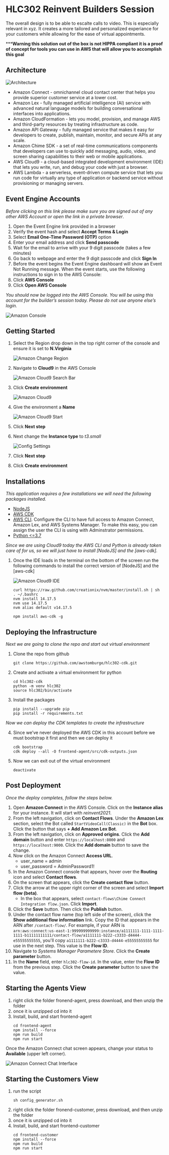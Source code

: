 # HLC302 Reinvent Builders Session
The overall design is to be able to escalte calls to video. This is especially relevant in xyz. It creates a more tailored and personalized experiance for your customers while allowing for the ease of virtual appointments.

*****Warning this solution out of the box is not HIPPA compliant it is a proof of concept for tools you can use in AWS that will allow you to accomplish this goal**

## Architecture

![Architecture](images/architecture.png)

- Amazon Connect - omnichannel cloud contact center that helps you provide superior customer service at a lower cost.
- Amazon Lex - fully managed artificial intelligence (AI) service with advanced natural language models for building conversational interfaces into applications.
- Amazon CloudFormation - lets you model, provision, and manage AWS and third-party resources by treating infrastructure as code.
- Amazon API Gateway - fully managed service that makes it easy for developers to create, publish, maintain, monitor, and secure APIs at any scale.
- Amazon Chime SDK - a set of real-time communications components that developers can use to quickly add messaging, audio, video, and screen sharing capabilities to their web or mobile applications.
- AWS Cloud9 - a cloud-based integrated development environment (IDE) that lets you write, run, and debug your code with just a browser.
- AWS Lambda - a serverless, event-driven compute service that lets you run code for virtually any type of application or backend service without provisioning or managing servers.

## Event Engine Accounts

*Before clicking on this link please make sure you are signed out of any other AWS Account or open the link in a private browser*.

1.	Open the Event Engine link provided in a browser 
2.	Verify the event hash and select **Accept Terms & Login**
3.	Select **Email One-Time Password (OTP)** option
4.	Enter your email address and click **Send passcode**
5.	Wait for the email to arrive with your 9 digit passcode (takes a few minutes)
6.	Go back to webpage and enter the 9 digit passcode and click **Sign In**
7.	Before the event begins the Event Engine dashboard will show an Event Not Running message. When the event starts, use the following instructions to sign in to the AWS Console: 
8.	Click **AWS Console**
9.	Click **Open AWS Console**

*You should now be logged into the AWS Console. You will be using this account for the builder’s session today. Please do not use anyone else’s login.*

![Amazon Console](images/aws-console.PNG)

## Getting Started
1. Select the Region drop down in the top right corner of the console and ensure it is set to **N.Virginia**
    
    ![Amazon Change Region](images/region-dropdown.PNG)

2. Navigate to **Cloud9** in the AWS Console
    
    ![Amazon Cloud9 Search Bar](images/search-bar.PNG)

3. Click **Create environment**
    
    ![Amazon Cloud9](images/cloud9.PNG)

4. Give the environment a **Name** 
    
    ![Amazon Cloud9 Start](images/cloud9-start.PNG)

5. Click **Next step**
6. Next change the **Instance type** to *t3.small*
    
    ![Config Settings](images/config-settings.PNG)

7. Click **Next step**
8. Click **Create environment**

## Installations 
*This application requires a few installations we will need the following packages installed.*

- [NodeJS](https://nodejs.org/en/download/)
- [AWS CDK](https://docs.aws.amazon.com/cdk/latest/guide/getting_started.html#getting_started_install)
- [AWS CLI](https://docs.aws.amazon.com/cli/latest/userguide/getting-started-install.html). 
Configure the CLI to have full access to Amazon Connect, Amazon Lex, and AWS Systems Manager. To make this easy, you can assign the user the CLI is using with Adminstrator permissions. 
- [Python <=3.7](https://www.python.org/downloads/release/python-3614/)

*Since we are using Cloud9 today the AWS CLI and Python is already taken care of for us, so we will just have to install [NodeJS] and the [aws-cdk].*

1. Once the IDE loads in the terminal on the bottom of the screen run the following commands to install the correct version of [NodeJS] and the [aws-cdk]
    
    ![Amazon Cloud9 IDE](images/cloud9-ide.PNG)
    
    ```
    curl https://raw.github.com/creationix/nvm/master/install.sh | sh
    . ~/.bashrc
    nvm install 14.17.5
    nvm use 14.17.5
    nvm alias default v14.17.5
    ```
    ```
    npm install aws-cdk -g
    ```
## Deploying the Infrastructure 

*Next we are going to clone the repo and start out virtual environment*

1. Clone the repo from github
    ```
    git clone https://github.com/awstomburge/hlc302-cdk.git
    ```
2. Create and activate a virtual environment for python
    ```
    cd hlc302-cdk
    python -m venv hlc302
    source hlc302/bin/activate
    ```
3. Install the packages
    ```
    pip install --upgrade pip
    pip install -r requirements.txt
    ```

*Now we can deploy the CDK templates to create the infrastructure*

4. Since we’ve never deployed the AWS CDK in this account before we must bootstrap it first and then we can deploy it
    ```
    cdk bootstrap
    cdk deploy --all -O frontend-agent/src/cdk-outputs.json
    ```
5. Now we can exit out of the virtual environment
    ```
    deactivate
    ```
## Post Deployment
*Once the deploy completes, follow the steps below.*

1. Open **Amazon Connect** in the AWS Console. Click on the **Instance alias** for your instance. It will start with *reinvent2021*. 
2. From the left navigation, click on **Contact Flows**. Under the **Amazon Lex** section, select the Bot called `StartVideoCall(Classic)` in the **Bot** box. Click the button that says **+ Add Amazon Lex Bot**. 
3. From the left navigation, click on **Approved origins**. Click the **Add domain** button and enter `https://localhost:8000` and `https://localhost:9000`. Click the **Add domain** button to save the change.
4. Now click on the Amazon Connect **Access URL**. 
    - user_name = admin  
    - user_password = AdminPassword1!
5. In the Amazon Connect console that appears, hover over the **Routing** icon and select **Contact flows**. 
6. On the screen that appears, click the **Create contact flow** button. 
7. Click the arrow at the upper right corner of the screen and select **Import flow (beta)**. 
    - In the box that appears, select `contact-flows\Chime Connect Integration flow.json`. Click **Import**. 
8. Click the **Save** button. Then click the **Publish** button. 
9. Under the contact flow name (top left side of the screen), click the **Show additional flow information** link. Copy the ID that appears in the ARN after `/contact-flow/`. For example, if your ARN is `arn:aws:connect:us-east-1:999999999999:instance/a1111111-1111-1111-1111-b11111111111/contact-flow/a1111111-b222-c3333-d4444-e55555555555`, you'll copy `a1111111-b222-c3333-d4444-e55555555555` for use in the next step. This value is the **Flow ID**.
10. Navigate to *Systems Manager Parametere Store*. Click the **Create parameter** button. 
11. In the **Name** field, enter `hlc302-flow-id`. In the value, enter the **Flow ID** from the previous step. Click the **Create parameter** button to save the value.

## Starting the Agents View
1. right click the folder fronend-agent, press download, and then unzip the folder
2. once it is unzipped cd into it
3. Install, build, and start frontend-agent  
    ```
    cd frontend-agent  
    npm install --force
    npm run build  
    npm run start  
    ```
    
Once the Amazon Connect chat screen appears, change your status to **Available** (upper left corner).

![Amazon Connect Chat Interface](images/connect-chat.png)

## Starting the Customers View
1. run the script 
    ```
    sh config_generator.sh
    ```
2. right click the folder fronend-customer, press download, and then unzip the folder
3. once it is unzipped cd into it
4. Install, build, and start frontend-customer  
    ```
    cd frontend-customer  
    npm install --force
    npm run build  
    npm run start  
    ```
